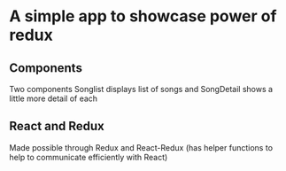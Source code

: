 # A simple app to showcase power of redux

## Components

Two components Songlist displays list of songs and SongDetail shows a little more detail of each

## React and Redux

Made possible through Redux and React-Redux (has helper functions to help to communicate efficiently with React)
